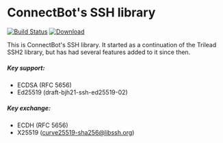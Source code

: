 # ConnectBot's SSH library
[![Build Status](https://travis-ci.org/connectbot/sshlib.svg?branch=master)](https://travis-ci.org/connectbot/sshlib)
[![Download](https://api.bintray.com/packages/connectbot/maven/sshlib/images/download.svg)](https://bintray.com/connectbot/maven/sshlib/_latestVersion)

This is ConnectBot's SSH library. It started as a continuation of the Trilead SSH2 library,
but has had several features added to it since then.

##### Key support:
  * ECDSA (RFC 5656)
  * Ed25519 (draft-bjh21-ssh-ed25519-02)
##### Key exchange:
  * ECDH (RFC 5656)
  * X25519 (curve25519-sha256@libssh.org)
